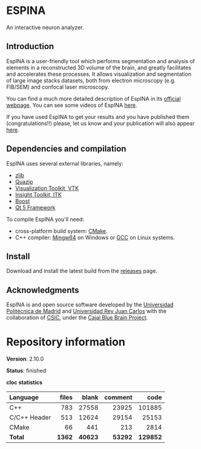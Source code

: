 ESPINA
=======

An interactive neuron analyzer.

## Introduction

EspINA is a user-friendly tool which performs segmentation and analysis of elements in a reconstructed 3D volume of the brain, and greatly facilitates and accelerates these processes. It allows visualization and segmentation of large image stacks datasets, both from electron microscopy (e.g. FIB/SEM) and confocal laser microscopy.

You can find a much more detailed description of EspINA in its [official webpage](https://cajalbbp.csic.es/espina-2/). You can see some videos of EspINA [here](https://www.youtube.com/channel/UCN3kLTMxaJXkEJrvsJbx-ww).

If you have used EspINA to get your results and you have published them (congratulations!!) please, let us know and your publication will also appear [here](https://cajalbbp.es/espina/#publications).

## Dependencies and compilation

EspINA uses several external libraries, namely:

- [zlib](https://zlib.net/)
- [Quazip](https://github.com/stachenov/quazip)
- [Visualization Toolkit, VTK](https://vtk.org/download/)
- [Insight Toolkit, ITK](https://itk.org/)
- [Boost](https://www.boost.org/)
- [Qt 5 Framework](https://www.qt.io/)

To compile EspINA you'll need:

- cross-platform build system: [CMake](http://www.cmake.org/cmake/resources/software.html).
- C++ compiler: [Mingw64](http://sourceforge.net/projects/mingw-w64/) on Windows or [GCC](https://gcc.gnu.org/) on Linux systems.

## Install

Download and install the latest build from the [releases](https://github.com/FelixdelasPozas/EspINA/releases) page. 

## Acknowledgments

EspINA is and open source software developed by the [Universidad Politécnica de Madrid](https://www.upm.es/) and [Universidad Rey Juan Carlos](https://www.urjc.es) with the collaboration of [CSIC](https://www.csic.es/), under the [Cajal Blue Brain Project](https://cajalbbp.es). 

# Repository information

**Version**: 2.10.0

**Status**: finished

**cloc statistics**

| Language                     |files          |blank        |comment           |code      |
|:-----------------------------|--------------:|------------:|-----------------:|---------:|
| C++                          | 783           | 27558       | 23925            | 101885   |
| C/C++ Header                 | 513           | 12624       | 29154            |  25153   |
| CMake                        |  66           |   441       |   213            |   2814   |
| **Total**                    | **1362**      | **40623**   | **53292**        | **129852** |
